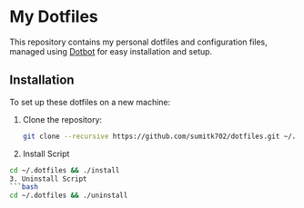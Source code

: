 # My Dotfiles

This repository contains my personal dotfiles and configuration files, managed using [Dotbot](https://github.com/anishathalye/dotbot) for easy installation and setup.

## Installation

To set up these dotfiles on a new machine:

1. Clone the repository:
   ```bash
   git clone --recursive https://github.com/sumitk702/dotfiles.git ~/.dotfiles
2. Install Script
  ```bash
  cd ~/.dotfiles && ./install
3. Uninstall Script
  ```bash
  cd ~/.dotfiles && ./uninstall
